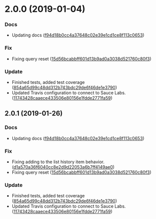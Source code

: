 <a name="2.0.0"></a>
# 2.0.0 (2019-01-04)


### Docs

* Updating docs ([f94d18b0cc4a37648c02e39e1cd1ce8f113c0653](https://github.com/advanced-rest-client/history-list-mixin/commit/f94d18b0cc4a37648c02e39e1cd1ce8f113c0653))

### Fix

* Fixing query reset ([15d56bcabbff601d13b9ad0a3038d521760c80f3](https://github.com/advanced-rest-client/history-list-mixin/commit/15d56bcabbff601d13b9ad0a3038d521760c80f3))

### Update

* Finished tests, added test coverage ([854a65d99c48dd312b743bdc29de6f46de1e3790](https://github.com/advanced-rest-client/history-list-mixin/commit/854a65d99c48dd312b743bdc29de6f46de1e3790))
* Updated Travis configuration to connect to Sauce Labs. ([11743428caaece433506e80156e1fdde2771fa59](https://github.com/advanced-rest-client/history-list-mixin/commit/11743428caaece433506e80156e1fdde2771fa59))



## 2.0.1 (2019-01-26)


### Docs

* Updating docs ([f94d18b0cc4a37648c02e39e1cd1ce8f113c0653](https://github.com/advanced-rest-client/history-list-mixin/commit/f94d18b0cc4a37648c02e39e1cd1ce8f113c0653))

### Fix

* Fixing adding to the list history item behavior. ([d1a570a36f6040cc8e2d9d22053a6b7ff4149ae0](https://github.com/advanced-rest-client/history-list-mixin/commit/d1a570a36f6040cc8e2d9d22053a6b7ff4149ae0))
* Fixing query reset ([15d56bcabbff601d13b9ad0a3038d521760c80f3](https://github.com/advanced-rest-client/history-list-mixin/commit/15d56bcabbff601d13b9ad0a3038d521760c80f3))

### Update

* Finished tests, added test coverage ([854a65d99c48dd312b743bdc29de6f46de1e3790](https://github.com/advanced-rest-client/history-list-mixin/commit/854a65d99c48dd312b743bdc29de6f46de1e3790))
* Updated Travis configuration to connect to Sauce Labs. ([11743428caaece433506e80156e1fdde2771fa59](https://github.com/advanced-rest-client/history-list-mixin/commit/11743428caaece433506e80156e1fdde2771fa59))



